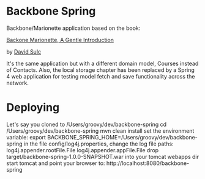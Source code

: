 Backbone Spring
===============
Backbone/Marionette application based on the book:

[Backone Marionette, A Gentle Introduction](https://leanpub.com/marionette-gentle-introduction)

by [David Sulc](http://davidsulc.com/)

It's the same application but with a different domain model, Courses instead of Contacts.
Also, the local storage chapter has been replaced by a Spring 4 web application for
testing model fetch and save functionality across the network.

Deploying
=========
Let's say you cloned to /Users/groovy/dev/backbone-spring
cd /Users/groovy/dev/backbone-spring
mvn clean install
set the environment variable:
export BACKBONE_SPRING_HOME=/Users/groovy/dev/backbone-spring
in the file config/log4j.properties, change the log file paths:
log4j.appender.rootFile.File
log4j.appender.appFile.File
drop target/backbone-spring-1.0.0-SNAPSHOT.war into your tomcat webapps dir
start tomcat and point your browser to:
http://localhost:8080/backbone-spring